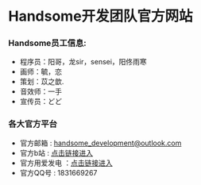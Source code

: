 # Handsome开发团队官方网站
### Handsome员工信息:
- 程序员：阳哥，龙sir，sensei，阳佟雨寒
- 画师：毓，恋
- 策划：苡之歆.
- 音效师：一手
- 宣传员：どど
### 各大官方平台
- 官方邮箱 : handsome_development@outlook.com
- 官方b站 : [点击链接进入](https://b23.tv/qcl48b9 "")
- 官方用爱发电 ：[点击链接进入](https://afdian.net/a/handsome-yang-ge "")
- 官方QQ号 : 1831669267
